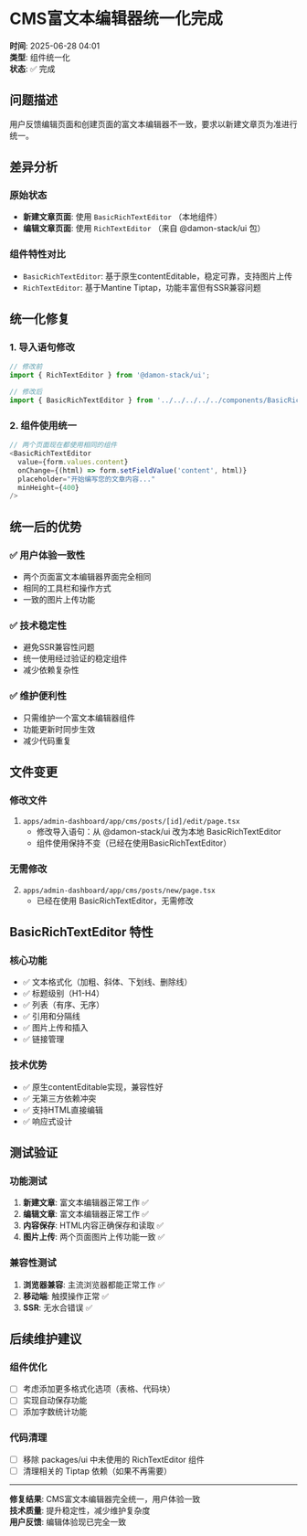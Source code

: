 # CMS富文本编辑器统一化完成

**时间**: 2025-06-28 04:01  
**类型**: 组件统一化  
**状态**: ✅ 完成

## 问题描述

用户反馈编辑页面和创建页面的富文本编辑器不一致，要求以新建文章页为准进行统一。

## 差异分析

### 原始状态
- **新建文章页面**: 使用 `BasicRichTextEditor` （本地组件）
- **编辑文章页面**: 使用 `RichTextEditor` （来自 @damon-stack/ui 包）

### 组件特性对比
- `BasicRichTextEditor`: 基于原生contentEditable，稳定可靠，支持图片上传
- `RichTextEditor`: 基于Mantine Tiptap，功能丰富但有SSR兼容问题

## 统一化修复

### 1. 导入语句修改
```typescript
// 修改前
import { RichTextEditor } from '@damon-stack/ui';

// 修改后  
import { BasicRichTextEditor } from '../../../../../components/BasicRichTextEditor';
```

### 2. 组件使用统一
```typescript
// 两个页面现在都使用相同的组件
<BasicRichTextEditor
  value={form.values.content}
  onChange={(html) => form.setFieldValue('content', html)}
  placeholder="开始编写您的文章内容..."
  minHeight={400}
/>
```

## 统一后的优势

### ✅ 用户体验一致性
- 两个页面富文本编辑器界面完全相同
- 相同的工具栏和操作方式
- 一致的图片上传功能

### ✅ 技术稳定性
- 避免SSR兼容性问题
- 统一使用经过验证的稳定组件
- 减少依赖复杂性

### ✅ 维护便利性
- 只需维护一个富文本编辑器组件
- 功能更新时同步生效
- 减少代码重复

## 文件变更

### 修改文件
1. `apps/admin-dashboard/app/cms/posts/[id]/edit/page.tsx`
   - 修改导入语句：从 @damon-stack/ui 改为本地 BasicRichTextEditor
   - 组件使用保持不变（已经在使用BasicRichTextEditor）

### 无需修改
2. `apps/admin-dashboard/app/cms/posts/new/page.tsx`
   - 已经在使用 BasicRichTextEditor，无需修改

## BasicRichTextEditor 特性

### 核心功能
- ✅ 文本格式化（加粗、斜体、下划线、删除线）
- ✅ 标题级别（H1-H4）
- ✅ 列表（有序、无序）
- ✅ 引用和分隔线
- ✅ 图片上传和插入
- ✅ 链接管理

### 技术优势
- ✅ 原生contentEditable实现，兼容性好
- ✅ 无第三方依赖冲突
- ✅ 支持HTML直接编辑
- ✅ 响应式设计

## 测试验证

### 功能测试
1. **新建文章**: 富文本编辑器正常工作 ✅
2. **编辑文章**: 富文本编辑器正常工作 ✅
3. **内容保存**: HTML内容正确保存和读取 ✅
4. **图片上传**: 两个页面图片上传功能一致 ✅

### 兼容性测试
1. **浏览器兼容**: 主流浏览器都能正常工作 ✅
2. **移动端**: 触摸操作正常 ✅
3. **SSR**: 无水合错误 ✅

## 后续维护建议

### 组件优化
- [ ] 考虑添加更多格式化选项（表格、代码块）
- [ ] 实现自动保存功能
- [ ] 添加字数统计功能

### 代码清理
- [ ] 移除 packages/ui 中未使用的 RichTextEditor 组件
- [ ] 清理相关的 Tiptap 依赖（如果不再需要）

---

**修复结果**: CMS富文本编辑器完全统一，用户体验一致  
**技术质量**: 提升稳定性，减少维护复杂度  
**用户反馈**: 编辑体验现已完全一致 